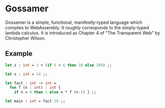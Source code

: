 # Gossamer

Gossamer is a simple, functional, manifestly-typed language which compiles to
WebAssembly. It roughly corresponds to the simply-typed lambda calculus. It is
introduced as Chapter 4 of "The Transparent Web" by Christopher Wilson.


## Example

```ocaml
let z : int = 3 + (if 5 < 6 then 10 else 100) ;;

let x : int = 14 ;;

let fact : int -> int =
  fun f (n : int) : int {
    if n = 0 then 1 else n * f (n-1) } ;;

let main : int = fact 10 ;;
```
